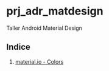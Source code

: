 # prj_adr_matdesign
Taller Android Material Design

## Indice

1. [material.io - Colors](https://material.io/guidelines/style/color.html)